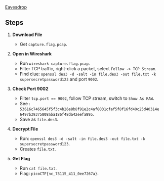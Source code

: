 [Eavesdrop](https://play.picoctf.org/practice/challenge/264?category=4&page=3)


## Steps

1. **Download File**  
   - Get `capture.flag.pcap`.

2. **Open in Wireshark**  
   - Run `wireshark capture.flag.pcap`.  
   - Filter TCP traffic, right-click a packet, select `Follow -> TCP Stream`.  
   - Find clue: `openssl des3 -d -salt -in file.des3 -out file.txt -k supersecretpassword123` and port `9002`.

3. **Check Port 9002**  
   - Filter `tcp.port == 9002`, follow TCP stream, switch to `Show As RAW`.  
   - See : `53616c7465645f5f3c4b26e8b8f91e2c4af8031cfaf5f8f16fd40c25d40314e6497b39375808aba186f48da42eefa895`.  
   - Save as `file.des3`.

4. **Decrypt File**  
   - Run: `openssl des3 -d -salt -in file.des3 -out file.txt -k supersecretpassword123`.  
   - Creates `file.txt`.

5. **Get Flag**  
   - Run `cat file.txt`.  
   - Flag: `picoCTF{nc_73115_411_0ee7267a}`.
